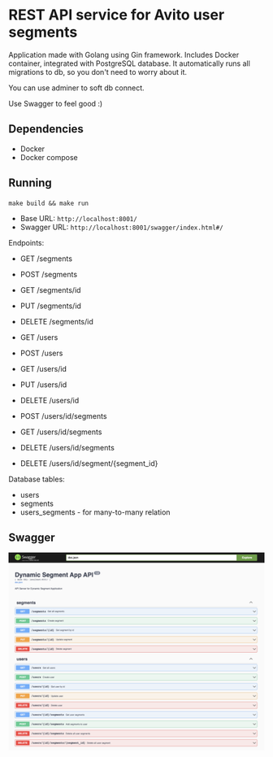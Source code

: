 # REST API service for Avito user segments
Application made with Golang using Gin framework. Includes Docker container, integrated with PostgreSQL database.
It automatically runs all migrations to db, so you don't need to worry about it.

You can use adminer to soft db connect.

Use Swagger to feel good :)

## Dependencies

- Docker
- Docker compose

## Running

`make build && make run`

- Base URL: `http://localhost:8001/`
- Swagger URL: `http://localhost:8001/swagger/index.html#/`

Endpoints:
- GET /segments
- POST /segments
- GET /segments/id
- PUT /segments/id
- DELETE /segments/id


- GET /users
- POST /users
- GET /users/id
- PUT /users/id
- DELETE /users/id
- POST /users/id/segments
- GET /users/id/segments
- DELETE /users/id/segments
- DELETE /users/id/segment/{segment_id}

Database tables:
- users
- segments
- users_segments - for many-to-many relation

## Swagger

![swagger_screenshot](swagger_screenshot.png)
